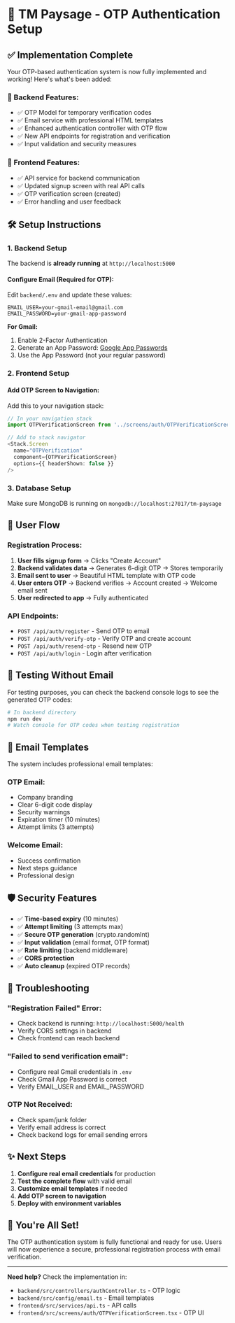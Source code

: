 # 🚀 TM Paysage - OTP Authentication Setup

## ✅ **Implementation Complete**

Your OTP-based authentication system is now fully implemented and working! Here's what's been added:

### **🔐 Backend Features:**
- ✅ OTP Model for temporary verification codes
- ✅ Email service with professional HTML templates  
- ✅ Enhanced authentication controller with OTP flow
- ✅ New API endpoints for registration and verification
- ✅ Input validation and security measures

### **📱 Frontend Features:**
- ✅ API service for backend communication
- ✅ Updated signup screen with real API calls
- ✅ OTP verification screen (created)
- ✅ Error handling and user feedback

## 🛠 **Setup Instructions**

### **1. Backend Setup**

The backend is **already running** at `http://localhost:5000`

#### **Configure Email (Required for OTP):**

Edit `backend/.env` and update these values:
```env
EMAIL_USER=your-gmail-email@gmail.com
EMAIL_PASSWORD=your-gmail-app-password
```

**For Gmail:**
1. Enable 2-Factor Authentication
2. Generate an App Password: [Google App Passwords](https://myaccount.google.com/apppasswords)
3. Use the App Password (not your regular password)

### **2. Frontend Setup**

#### **Add OTP Screen to Navigation:**

Add this to your navigation stack:
```typescript
// In your navigation stack
import OTPVerificationScreen from '../screens/auth/OTPVerificationScreen';

// Add to stack navigator
<Stack.Screen 
  name="OTPVerification" 
  component={OTPVerificationScreen}
  options={{ headerShown: false }}
/>
```

### **3. Database Setup**

Make sure MongoDB is running on `mongodb://localhost:27017/tm-paysage`

## 🎯 **User Flow**

### **Registration Process:**
1. **User fills signup form** → Clicks "Create Account"
2. **Backend validates data** → Generates 6-digit OTP → Stores temporarily
3. **Email sent to user** → Beautiful HTML template with OTP code
4. **User enters OTP** → Backend verifies → Account created → Welcome email sent
5. **User redirected to app** → Fully authenticated

### **API Endpoints:**
- `POST /api/auth/register` - Send OTP to email
- `POST /api/auth/verify-otp` - Verify OTP and create account  
- `POST /api/auth/resend-otp` - Resend new OTP
- `POST /api/auth/login` - Login after verification

## 🔧 **Testing Without Email**

For testing purposes, you can check the backend console logs to see the generated OTP codes:

```bash
# In backend directory
npm run dev
# Watch console for OTP codes when testing registration
```

## 📧 **Email Templates**

The system includes professional email templates:

### **OTP Email:**
- Company branding
- Clear 6-digit code display
- Security warnings
- Expiration timer (10 minutes)
- Attempt limits (3 attempts)

### **Welcome Email:**
- Success confirmation
- Next steps guidance
- Professional design

## 🛡️ **Security Features**

- ✅ **Time-based expiry** (10 minutes)
- ✅ **Attempt limiting** (3 attempts max)
- ✅ **Secure OTP generation** (crypto.randomInt)
- ✅ **Input validation** (email format, OTP format)
- ✅ **Rate limiting** (backend middleware)
- ✅ **CORS protection** 
- ✅ **Auto cleanup** (expired OTP records)

## 🚨 **Troubleshooting**

### **"Registration Failed" Error:**
- Check backend is running: `http://localhost:5000/health`
- Verify CORS settings in backend
- Check frontend can reach backend

### **"Failed to send verification email":**
- Configure real Gmail credentials in `.env`
- Check Gmail App Password is correct
- Verify EMAIL_USER and EMAIL_PASSWORD

### **OTP Not Received:**
- Check spam/junk folder
- Verify email address is correct
- Check backend logs for email sending errors

## ✨ **Next Steps**

1. **Configure real email credentials** for production
2. **Test the complete flow** with valid email
3. **Customize email templates** if needed
4. **Add OTP screen to navigation**
5. **Deploy with environment variables**

## 🎉 **You're All Set!**

The OTP authentication system is fully functional and ready for use. Users will now experience a secure, professional registration process with email verification.

---

**Need help?** Check the implementation in:
- `backend/src/controllers/authController.ts` - OTP logic
- `backend/src/config/email.ts` - Email templates  
- `frontend/src/services/api.ts` - API calls
- `frontend/src/screens/auth/OTPVerificationScreen.tsx` - OTP UI 